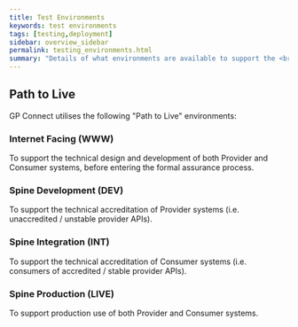 ```yaml
---
title: Test Environments
keywords: test environments
tags: [testing,deployment]
sidebar: overview_sidebar
permalink: testing_environments.html
summary: "Details of what environments are available to support the <br/>technical accreditation and solution assurance process"
---
```


## Path to Live ##

GP Connect utilises the following "Path to Live" environments:

### Internet Facing (WWW) ###

To support the technical design and development of both Provider and Consumer systems, before entering the formal assurance process.

### Spine Development (DEV) ###

To support the technical accreditation of Provider systems (i.e. unaccredited / unstable provider APIs).

### Spine Integration (INT) ###

To support the technical accreditation of Consumer systems (i.e. consumers of accredited / stable provider APIs).

### Spine Production (LIVE) ###

To support production use of both Provider and Consumer systems.
